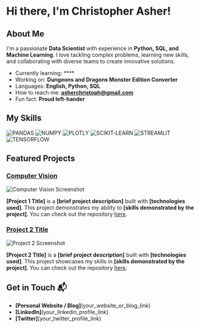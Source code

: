 # Hi there, I'm Christopher Asher!

## About Me

I'm a passionate **Data Scientist** with experience in **Python, SQL, and Machine Learning**. I love tackling complex problems, learning new skills, and collaborating with diverse teams to create innovative solutions.

- Currently learning: ****
- Working on: **Dungeons and Dragons Monster Edition Converter**
- Languages: **English, Python, SQL**
- How to reach me: **asherchristoph@gmail.com**
- Fun fact: **Proud left-hander**

## My Skills

![PANDAS](https://img.shields.io/badge/Pandas-2C2D72?style=for-the-badge&logo=pandas&logoColor=white)
![NUMPY](https://img.shields.io/badge/Numpy-777BB4?style=for-the-badge&logo=numpy&logoColor=white)
![PLOTLY](https://img.shields.io/badge/Plotly-239120?style=for-the-badge&logo=plotly&logoColor=white)
![SCIKIT-LEARN](https://img.shields.io/badge/scikit_learn-F7931E?style=for-the-badge&logo=scikit-learn&logoColor=white)
![STREAMLIT](https://img.shields.io/badge/Streamlit-FF4B4B?style=for-the-badge&logo=Streamlit&logoColor=white)
![TENSORFLOW](https://img.shields.io/badge/TensorFlow-FF6F00?style=for-the-badge&logo=TensorFlow&logoColor=white)

## Featured Projects

### [Computer Vision](https://github.com/asherchristoph/Data_projects_TripleTen/blob/main/ComputerVisionProject.ipynb)

![Computer Vision Screenshot](/Users/chrisasher/Desktop/Github/CopmuterVision_screenshot.png)

**[Project 1 Title]** is a **[brief project description]** built with **[technologies used]**. This project demonstrates my ability to **[skills demonstrated by the project]**. You can check out the repository [here](project_1_repository_link).

### [Project 2 Title](project_2_link)

![Project 2 Screenshot](project_2_screenshot_url)

**[Project 2 Title]** is a **[brief project description]** built with **[technologies used]**. This project showcases my skills in **[skills demonstrated by the project]**. You can check out the repository [here](project_2_repository_link).

## Get in Touch 📬

- **[Personal Website / Blog]**(your_website_or_blog_link)
- **[LinkedIn]**(your_linkedin_profile_link)
- **[Twitter]**(your_twitter_profile_link)
